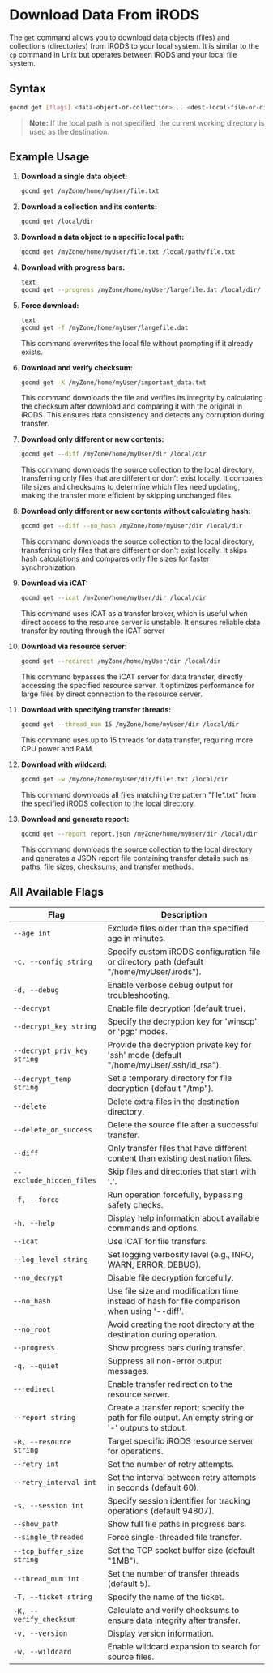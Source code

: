 # Download Data From iRODS

The `get` command allows you to download data objects (files) and collections (directories) from iRODS to your local system. It is similar to the `cp` command in Unix but operates between iRODS and your local file system.

## Syntax
```sh
gocmd get [flags] <data-object-or-collection>... <dest-local-file-or-dir> 
```

> **Note:** If the local path is not specified, the current working directory is used as the destination.

## Example Usage

1. **Download a single data object:**
    ```sh
    gocmd get /myZone/home/myUser/file.txt
    ```

2. **Download a collection and its contents:**
    ```sh
    gocmd get /local/dir
    ```

3. **Download a data object to a specific local path:**
    ```sh
    gocmd get /myZone/home/myUser/file.txt /local/path/file.txt
    ```

4. **Download with progress bars:**
    ```sh
    text
    gocmd get --progress /myZone/home/myUser/largefile.dat /local/dir/
    ```

5. **Force download:**
    ```sh
    text
    gocmd get -f /myZone/home/myUser/largefile.dat
    ```

    This command overwrites the local file without prompting if it already exists.

6. **Download and verify checksum:**
    ```sh
    gocmd get -K /myZone/home/myUser/important_data.txt
    ```

    This command downloads the file and verifies its integrity by calculating the checksum after download and comparing it with the original in iRODS. This ensures data consistency and detects any corruption during transfer.

7. **Download only different or new contents:**
    ```sh
    gocmd get --diff /myZone/home/myUser/dir /local/dir
    ```

    This command downloads the source collection to the local directory, transferring only files that are different or don't exist locally. It compares file sizes and checksums to determine which files need updating, making the transfer more efficient by skipping unchanged files.

8. **Download only different or new contents without calculating hash:**
    ```sh
    gocmd get --diff --no_hash /myZone/home/myUser/dir /local/dir
    ```

    This command downloads the source collection to the local directory, transferring only files that are different or don't exist locally. It skips hash calculations and compares only file sizes for faster synchronization

9. **Download via iCAT:**
    ```sh
    gocmd get --icat /myZone/home/myUser/dir /local/dir
    ```

    This command uses iCAT as a transfer broker, which is useful when direct access to the resource server is unstable. It ensures reliable data transfer by routing through the iCAT server

10. **Download via resource server:**
    ```sh
    gocmd get --redirect /myZone/home/myUser/dir /local/dir
    ```

    This command bypasses the iCAT server for data transfer, directly accessing the specified resource server. It optimizes performance for large files by direct connection to the resource server.

11. **Download with specifying transfer threads:**
    ```sh
    gocmd get --thread_num 15 /myZone/home/myUser/dir /local/dir
    ```

    This command uses up to 15 threads for data transfer, requiring more CPU power and RAM.

12. **Download with wildcard:** 
    ```sh
    gocmd get -w /myZone/home/myUser/dir/file*.txt /local/dir
    ```

    This command downloads all files matching the pattern "file*.txt" from the specified iRODS collection to the local directory.

13. **Download and generate report:** 
    ```sh
    gocmd get --report report.json /myZone/home/myUser/dir /local/dir
    ```

    This command downloads the source collection to the local directory and generates a JSON report file containing transfer details such as paths, file sizes, checksums, and transfer methods.


## All Available Flags

| Flag                  | Description                                                                 |
|-----------------------|-----------------------------------------------------------------------------|
| `--age int`           | Exclude files older than the specified age in minutes.                      |
| `-c, --config string` | Specify custom iRODS configuration file or directory path (default "/home/myUser/.irods"). |
| `-d, --debug`         | Enable verbose debug output for troubleshooting.                            |
| `--decrypt`           | Enable file decryption (default true).                                      |
| `--decrypt_key string`| Specify the decryption key for 'winscp' or 'pgp' modes.                     |
| `--decrypt_priv_key string` | Provide the decryption private key for 'ssh' mode (default "/home/myUser/.ssh/id_rsa"). |
| `--decrypt_temp string` | Set a temporary directory for file decryption (default "/tmp").           |
| `--delete`            | Delete extra files in the destination directory.                            |
| `--delete_on_success` | Delete the source file after a successful transfer.                         |
| `--diff`              | Only transfer files that have different content than existing destination files. |
| `--exclude_hidden_files` | Skip files and directories that start with '.'.                          |
| `-f, --force`         | Run operation forcefully, bypassing safety checks.                          |
| `-h, --help`          | Display help information about available commands and options.              |
| `--icat`              | Use iCAT for file transfers.                                                |
| `--log_level string`  | Set logging verbosity level (e.g., INFO, WARN, ERROR, DEBUG).               |
| `--no_decrypt`        | Disable file decryption forcefully.                                         |
| `--no_hash`           | Use file size and modification time instead of hash for file comparison when using '--diff'. |
| `--no_root`           | Avoid creating the root directory at the destination during operation.      |
| `--progress`          | Show progress bars during transfer.                                         |
| `-q, --quiet`         | Suppress all non-error output messages.                                     |
| `--redirect`          | Enable transfer redirection to the resource server.                         |
| `--report string`     | Create a transfer report; specify the path for file output. An empty string or '-' outputs to stdout. |
| `-R, --resource string` | Target specific iRODS resource server for operations.                     |
| `--retry int`         | Set the number of retry attempts.                                           |
| `--retry_interval int` | Set the interval between retry attempts in seconds (default 60).           |
| `-s, --session int`   | Specify session identifier for tracking operations (default 94807).         |
| `--show_path`         | Show full file paths in progress bars.                                      |
| `--single_threaded`   | Force single-threaded file transfer.                                        |
| `--tcp_buffer_size string` | Set the TCP socket buffer size (default "1MB").                        |
| `--thread_num int`    | Set the number of transfer threads (default 5).                             |
| `-T, --ticket string` | Specify the name of the ticket.                                             |
| `-K, --verify_checksum` | Calculate and verify checksums to ensure data integrity after transfer.   |
| `-v, --version`       | Display version information.                                                |
| `-w, --wildcard`      | Enable wildcard expansion to search for source files.                       |
